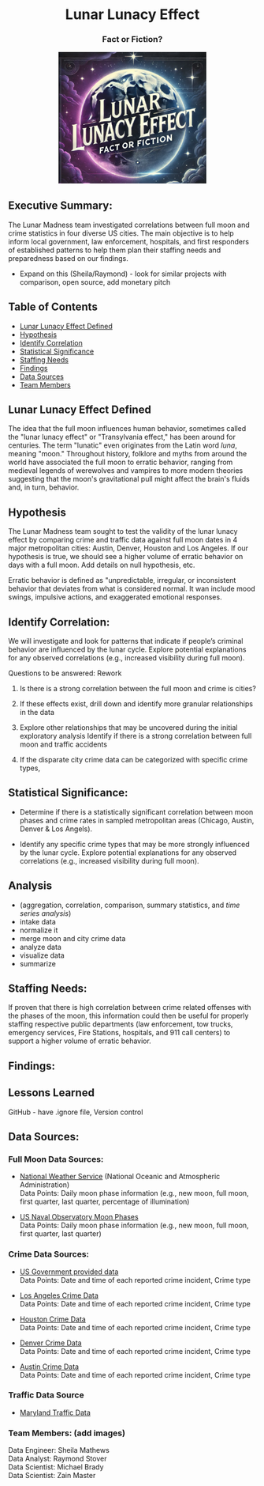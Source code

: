 <h1 align = "center" > Lunar Lunacy Effect </h1>
<h3 align = "center" > Fact or Fiction? </h3>
<p align = "center" >
    <img title="Lunar Madness" img src = "lunar_madness.png" alt = "Lunar Madness" width = "300"/>
    </p>

## Executive Summary:
The Lunar Madness team investigated correlations between full moon and crime statistics in four diverse US cities. The main objective is to help inform local government, law enforcement, hospitals, and first responders of established patterns to help them plan their staffing needs and preparedness based on our findings. 
- Expand on this (Sheila/Raymond) - look for similar projects with comparison, open source, add monetary pitch

## Table of Contents
- [Lunar Lunacy Effect Defined](#lunar-lunacy-effect-defined)
- [Hypothesis](#hypothesis)
- [Identify Correlation](#identify-correlation)
- [Statistical Significance](#statistical-significance)
- [Staffing Needs](#staffing-needs)
- [Findings](#conclusion)
- [Data Sources](#data-sources)
- [Team Members](#team-members)


## Lunar Lunacy Effect Defined
The idea that the full moon influences human behavior, sometimes called the "lunar lunacy effect" or "Transylvania effect," has been around for centuries. The term "lunatic" even originates from the Latin word *luna*, meaning "moon." Throughout history, folklore and myths from around the world have associated the full moon to erratic behavior, ranging from medieval legends of werewolves and vampires to more modern theories suggesting that the moon's gravitational pull might affect the brain's fluids and, in turn, behavior. 

## Hypothesis
The Lunar Madness team sought to test the validity of the lunar lunacy effect by comparing crime and traffic data against full moon dates in 4 major metropolitan cities: Austin, Denver, Houston and Los Angeles. If our hypothesis is true, we should see a higher volume of erratic behavior on days with a full moon. Add details on null hypothesis, etc.

Erratic behavior is defined as "unpredictable, irregular, or inconsistent behavior that deviates from what is considered normal. It wan include mood swings, impulsive actions, and exaggerated emotional responses. 


## Identify Correlation:
We will investigate and look for patterns that indicate if people’s criminal behavior are influenced by the lunar cycle. Explore potential explanations for any observed correlations (e.g., increased visibility during full moon).

Questions to be answered: Rework
1. Is there is a strong correlation between the full moon and crime is cities?

3. If these effects exist, drill down and identify more granular relationships in the data
4. Explore other relationships that may be uncovered during the initial exploratory analysis
Identify if there is a strong correlation between full moon and traffic accidents
5. If the disparate city crime data can be categorized with specific crime types,


## Statistical Significance:
- Determine if there is a statistically significant correlation between moon phases and crime rates in sampled metropolitan areas (Chicago, Austin, Denver & Los Angels).

- Identify any specific crime types that may be more strongly influenced by the lunar cycle. Explore potential explanations for any observed correlations (e.g., increased visibility during full moon).

## Analysis 
- (aggregation, correlation, comparison, summary statistics, and *time series analysis*)
- intake data
- normalize it
- merge moon and city crime data
- analyze data
- visualize data
- summarize

## Staffing Needs:
If proven that there is high correlation between crime related offenses with the phases of the moon, this information could then be useful for properly staffing respective public departments (law enforcement, tow trucks, emergency services, Fire Stations, hospitals, and 911 call centers) to support a higher volume of erratic behavior.

## Findings: 


## Lessons Learned
GitHub - have .ignore file, 
Version control

## Data Sources:
### Full Moon Data Sources:
- [National Weather Service](https://www.weather.gov/box/sunmoon)
 (National Oceanic and Atmospheric Administration)  
Data Points:  Daily moon phase information (e.g., new moon, full moon, first quarter, last quarter, percentage of illumination)  

- [US Naval Observatory Moon Phases](https://aa.usno.navy.mil/calculated/moon/phases?date=2024-01-10&nump=50&format=t&submit=Get+Data)  
Data Points:  Daily moon phase information (e.g., new moon, full moon, first quarter, last quarter)   

### Crime Data Sources:
- [US Government provided data](https://catalog.data.gov/dataset/?tags=crime)  
Data Points: Date and time of each reported crime incident, Crime type  

- [Los Angeles Crime Data](https://data.lacity.org/Public-Safety/Crime-Data-from-2020-to-Present/2nrs-mtv8/about_data)  
Data Points: Date and time of each reported crime incident, Crime type  

- [Houston Crime Data](https://www.kaggle.com/datasets/iamkevin/raw-aggregate-houston-crime-report-data)  
Data Points: Date and time of each reported crime incident, Crime type  

- [Denver Crime Data](https://www.kaggle.com/code/paulo098/denver-crime-data-analysis-and-prediction)  
Data Points: Date and time of each reported crime incident, Crime type  

- [Austin Crime Data](https://catalog.data.gov/dataset/crime-reports-bf2b7)  
Data Points: Date and time of each reported crime incident, Crime type  

### Traffic Data Source
- [Maryland Traffic Data](https://data.montgomerycountymd.gov/Public-Safety/Traffic-Violations/4mse-ku6q/about_data)


### Team Members: (add images)
Data Engineer: Sheila Mathews  
Data Analyst: Raymond Stover  
Data Scientist: Michael Brady  
Data Scientist: Zain Master  


